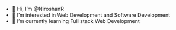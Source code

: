 - 👋 Hi, I’m @NiroshanR
- 👀 I’m interested in Web Development and Software Development
- 🌱 I’m currently learning Full stack Web Development


<!---
NiroshanR/NiroshanR is a ✨ special ✨ repository because its `README.md` (this file) appears on your GitHub profile.
You can click the Preview link to take a look at your changes.
--->
